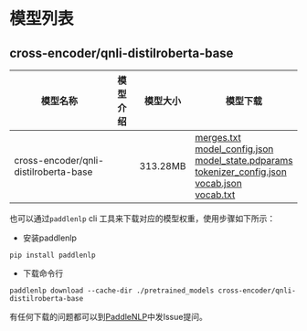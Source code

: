 #  模型列表

## cross-encoder/qnli-distilroberta-base

| 模型名称 | 模型介绍 | 模型大小  | 模型下载 |
| --- | --- | --- | --- |
|cross-encoder/qnli-distilroberta-base|  | 313.28MB | [merges.txt](https://bj.bcebos.com/paddlenlp/models/community/cross-encoder/qnli-distilroberta-base/merges.txt)<br>[model_config.json](https://bj.bcebos.com/paddlenlp/models/community/cross-encoder/qnli-distilroberta-base/model_config.json)<br>[model_state.pdparams](https://bj.bcebos.com/paddlenlp/models/community/cross-encoder/qnli-distilroberta-base/model_state.pdparams)<br>[tokenizer_config.json](https://bj.bcebos.com/paddlenlp/models/community/cross-encoder/qnli-distilroberta-base/tokenizer_config.json)<br>[vocab.json](https://bj.bcebos.com/paddlenlp/models/community/cross-encoder/qnli-distilroberta-base/vocab.json)<br>[vocab.txt](https://bj.bcebos.com/paddlenlp/models/community/cross-encoder/qnli-distilroberta-base/vocab.txt) |

也可以通过`paddlenlp` cli 工具来下载对应的模型权重，使用步骤如下所示：

* 安装paddlenlp

```shell
pip install paddlenlp
```

* 下载命令行

```shell
paddlenlp download --cache-dir ./pretrained_models cross-encoder/qnli-distilroberta-base
```

有任何下载的问题都可以到[PaddleNLP](https://github.com/PaddlePaddle/PaddleNLP)中发Issue提问。